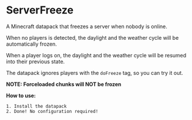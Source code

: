 # ServerFreeze
 A Minecraft datapack that freezes a server when nobody is online.



When no players is detected, the daylight and the weather cycle will be automatically frozen.

When a player logs on, the daylight and the weather cycle will be resumed into their previous state.

The datapack ignores players with the `doFreeze` tag, so you can try it out.

**NOTE: Forceloaded chunks will NOT be frozen**



**How to use:**

 	1. Install the datapack
 	2. Done! No configuration required!

​	